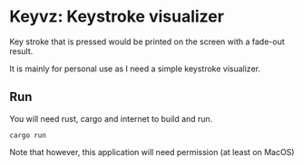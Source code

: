 # Keyvz: Keystroke visualizer

Key stroke that is pressed would be printed on the screen with a fade-out result.

It is mainly for personal use as I need a simple keystroke visualizer.

## Run

You will need rust, cargo and internet to build and run.

```
cargo run
```

Note that however, this application will need permission (at least on MacOS)
